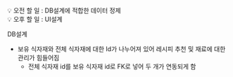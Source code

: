 <aside>
💡 오전 할 일 : DB설계에 적합한 데이터 정제

</aside>

<aside>
💡 오후 할 일 : UI설계

</aside>

DB설계

- 보유 식자재와 전체 식자재에 대한 Id가 나누어져 있어 레시피 추천 및 재료에 대한 관리가 힘들어짐
    - 전체 식자재 id를 보유 식자재 id로 FK로 넣어 두 개가 연동되게 함